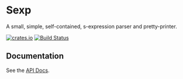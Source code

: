 Sexp
=====

A small, simple, self-contained, s-expression parser and pretty-printer.

[![crates.io](https://img.shields.io/crates/v/atoms.svg)](https://crates.io/crates/atoms/)
[![Build Status](https://travis-ci.org/studley13/atoms.svg?branch=master)](https://travis-ci.org/studley13/atoms)

Documentation
-------------

See the [API Docs](https://docs.rs/atoms/).
